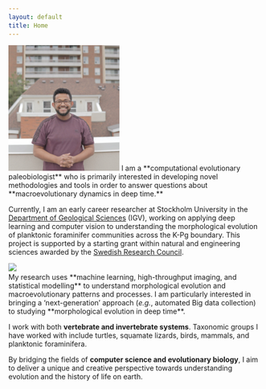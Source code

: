 ```yaml
---
layout: default
title: Home
---
```


<img class="portrait_left" src="images/Shopon.jpeg" height="250"/>
I am a **computational evolutionary paleobiologist** who is primarily interested in developing novel methodologies and tools in order to answer questions about **macroevolutionary dynamics in deep time.**

Currently, I am an early career researcher at Stockholm University in the <a href="https://www.su.se/geo/english/" target="_blank">Department of Geological Sciences</a> (IGV), working on applying deep learning and computer vision to understanding the morphological evolution of planktonic foraminifer communities across the K-Pg boundary. This project is supported by a starting grant within natural and engineering sciences awarded by the <a href="https://www.vr.se/" target="_blank">Swedish Research Council</a>.

<img class="portrait_right" src="images/foram-cnn.svg" width=400/>

<br/>
My research uses **machine learning, high-throughput imaging, and statistical modelling** to understand morphological evolution and macroevolutionary patterns and processes. I am particularly interested in bringing a ‘next-generation’ approach (<em>e.g.</em>, automated Big data collection) to studying **morphological evolution in deep time**.

I work with both **vertebrate and invertebrate systems**. Taxonomic groups I have worked with include turtles, squamate lizards, birds, mammals, and planktonic foraminifera.

By bridging the fields of **computer science and evolutionary biology**, I aim to deliver a unique and creative perspective towards understanding evolution and the history of life on earth.

